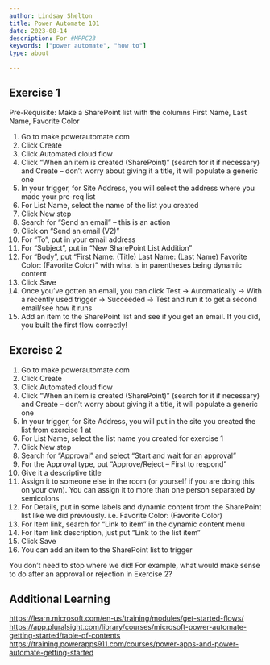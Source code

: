 ```yaml
---
author: Lindsay Shelton
title: Power Automate 101
date: 2023-08-14
description: For #MPPC23
keywords: ["power automate", "how to"]
type: about

---
```


## Exercise 1

Pre-Requisite: Make a SharePoint list with the columns First Name, Last Name, Favorite Color
1. Go to make.powerautomate.com
2. Click Create
3. Click Automated cloud flow
4. Click “When an item is created (SharePoint)” (search for it if necessary) and Create – don’t worry about giving it a title, it will populate a generic one
5. In your trigger, for Site Address, you will select the address where you made your pre-req list
6. For List Name, select the name of the list you created
7. Click New step
8. Search for “Send an email” – this is an action
9. Click on “Send an email (V2)”
10. For “To”, put in your email address
11. For “Subject”, put in “New SharePoint List Addition”
12. For “Body”, put “First Name: (Title) Last Name: (Last Name) Favorite Color: (Favorite Color)” with what is in parentheses being dynamic content
13. Click Save
14. Once you’ve gotten an email, you can click Test -> Automatically -> With a recently used trigger -> Succeeded -> Test and run it to get a second email/see how it runs
15. Add an item to the SharePoint list and see if you get an email. If you did, you built the first flow correctly!

## Exercise 2

1. Go to make.powerautomate.com
2. Click Create
3. Click Automated cloud flow
4. Click “When an item is created (SharePoint)” (search for it if necessary) and Create – don’t worry about giving it a title, it will populate a generic one
5. In your trigger, for Site Address, you will put in the site you created the list from exercise 1 at
6. For List Name, select the list name you created for exercise 1
7. Click New step
8. Search for “Approval” and select “Start and wait for an approval”
9. For the Approval type, put “Approve/Reject – First to respond”
10. Give it a descriptive title
11. Assign it to someone else in the room (or yourself if you are doing this on your own).  You can assign it to more than one person separated by semicolons
12. For Details, put in some labels and dynamic content from the SharePoint list like we did previously. i.e. Favorite Color: (Favorite Color)
13. For Item link, search for “Link to item” in the dynamic content menu
14. For Item link description, just put “Link to the list item”
15. Click Save
16. You can add an item to the SharePoint list to trigger

You don’t need to stop where we did!  For example, what would make sense to do after an approval or rejection in Exercise 2?

## Additional Learning

https://learn.microsoft.com/en-us/training/modules/get-started-flows/
https://app.pluralsight.com/library/courses/microsoft-power-automate-getting-started/table-of-contents 
https://training.powerapps911.com/courses/power-apps-and-power-automate-getting-started 


